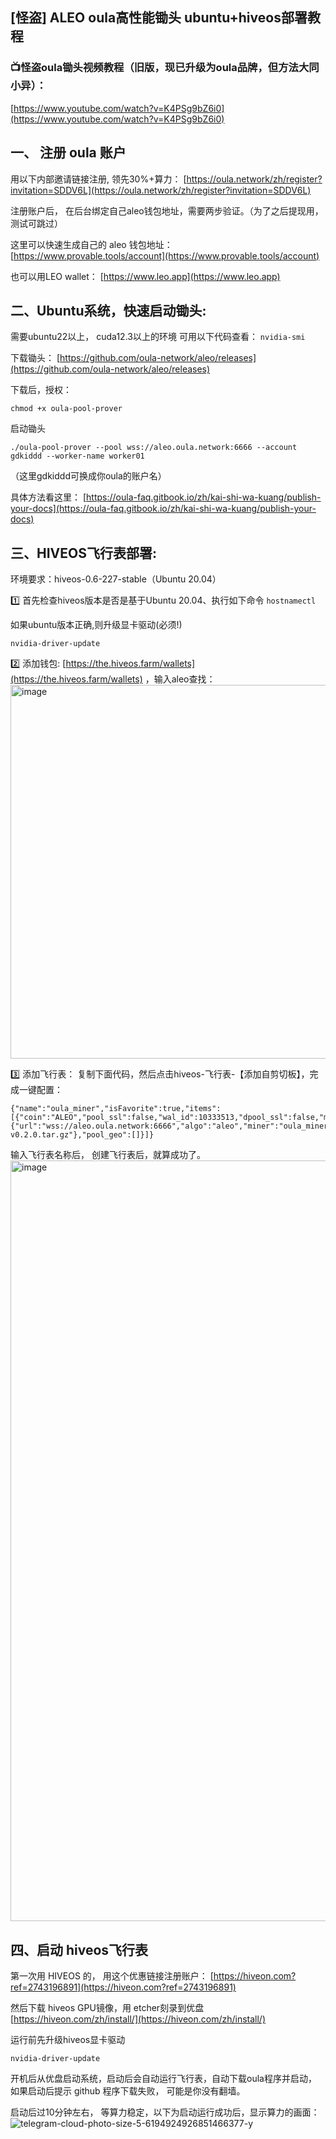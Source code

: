 
## [怪盗] ALEO oula高性能锄头 ubuntu+hiveos部署教程

### 📺怪盗oula锄头视频教程（旧版，现已升级为oula品牌，但方法大同小异）： 
[https://www.youtube.com/watch?v=K4PSg9bZ6i0](https://www.youtube.com/watch?v=K4PSg9bZ6i0)


## 一、 注册 oula 账户

用以下内部邀请链接注册, 领先30%+算力：
[https://oula.network/zh/register?invitation=SDDV6L](https://oula.network/zh/register?invitation=SDDV6L)

注册账户后， 在后台绑定自己aleo钱包地址，需要两步验证。（为了之后提现用，测试可跳过）

这里可以快速生成自己的 aleo 钱包地址：[https://www.provable.tools/account](https://www.provable.tools/account)

也可以用LEO wallet： [https://www.leo.app](https://www.leo.app)



## 二、Ubuntu系统，快速启动锄头:
需要ubuntu22以上， cuda12.3以上的环境
可用以下代码查看：
```nvidia-smi```

下载锄头：
[https://github.com/oula-network/aleo/releases](https://github.com/oula-network/aleo/releases)

下载后，授权：
```
chmod +x oula-pool-prover
```
启动锄头
```
./oula-pool-prover --pool wss://aleo.oula.network:6666 --account gdkiddd --worker-name worker01
```
（这里gdkiddd可换成你oula的账户名）

具体方法看这里：
[https://oula-faq.gitbook.io/zh/kai-shi-wa-kuang/publish-your-docs](https://oula-faq.gitbook.io/zh/kai-shi-wa-kuang/publish-your-docs)




## 三、HIVEOS飞行表部署:
环境要求：hiveos-0.6-227-stable（Ubuntu 20.04）

1️⃣ 首先检查hiveos版本是否是基于Ubuntu 20.04、执行如下命令
```hostnamectl```

如果ubuntu版本正确,则升级显卡驱动(必须!)
```
nvidia-driver-update
```

2️⃣ 添加钱包:  [https://the.hiveos.farm/wallets](https://the.hiveos.farm/wallets) ，输入aleo查找：
<img width="598" alt="image" src="https://github.com/user-attachments/assets/de7f1a51-fb24-40fa-9447-8b030636a4be">

3️⃣ 添加飞行表：
复制下面代码，然后点击hiveos-飞行表-【添加自剪切板】，完成一键配置：
```
{"name":"oula_miner","isFavorite":true,"items":[{"coin":"ALEO","pool_ssl":false,"wal_id":10333513,"dpool_ssl":false,"miner":"custom","miner_alt":"oula_miner","miner_config":{"url":"wss://aleo.oula.network:6666","algo":"aleo","miner":"oula_miner","template":"%WAL%","install_url":"http://23.106.143.181/oula/oula_miner-v0.2.0.tar.gz"},"pool_geo":[]}]}
```
输入飞行表名称后， 创建飞行表后，就算成功了。
<img width="1217" alt="image" src="https://github.com/user-attachments/assets/21144864-a31a-45dd-9b7d-fa77e945e3b5">




## 四、启动 hiveos飞行表
第一次用 HIVEOS 的， 用这个优惠链接注册账户：
[https://hiveon.com?ref=2743196891](https://hiveon.com?ref=2743196891)

然后下载 hiveos GPU镜像，用 etcher刻录到优盘
[https://hiveon.com/zh/install/](https://hiveon.com/zh/install/)

运行前先升级hiveos显卡驱动
```
nvidia-driver-update
```
开机后从优盘启动系统，启动后会自动运行飞行表，自动下载oula程序并启动，
如果启动后提示 github 程序下载失败， 可能是你没有翻墙。

启动后过10分钟左右， 等算力稳定，以下为启动运行成功后，显示算力的画面：
![telegram-cloud-photo-size-5-6194924926851466377-y](https://github.com/user-attachments/assets/758270a2-11d5-47b1-90d9-edddc5a0dc04)


